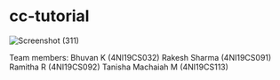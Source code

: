 # cc-tutorial
![Screenshot (311)](https://user-images.githubusercontent.com/96416136/209653477-87b46fc9-3667-497d-93c4-f5594885b5b7.png)

Team members:
Bhuvan K (4NI19CS032)
Rakesh Sharma  (4NI19CS091)
Ramitha R (4NI19CS092)
Tanisha Machaiah M (4NI19CS113)
